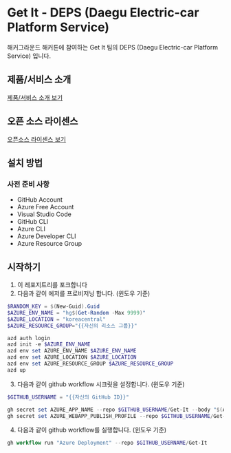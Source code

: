 # Get It - DEPS (Daegu Electric-car Platform Service)

해커그라운드 해커톤에 참여하는 Get It 팀의 DEPS (Daegu Electric-car Platform Service) 입니다.

## 제품/서비스 소개

<!-- 아래 링크는 지우지 마세요 -->
[제품/서비스 소개 보기](TOPIC.md)
<!-- 위 링크는 지우지 마세요 -->

## 오픈 소스 라이센스

<!-- 아래 링크는 지우지 마세요 -->
[오픈소스 라이센스 보기](./LICENSE)
<!-- 위 링크는 지우지 마세요 -->

## 설치 방법
### 사전 준비 사항

- GitHub Account
- Azure Free Account
- Visual Studio Code
- GitHub CLI
- Azure CLI
- Azure Developer CLI
- Azure Resource Group

## 시작하기
1. 이 레포지트리를 포크합니다
2. 다음과 같이 에저를 프로비저닝 합니다. (윈도우 기준)
```ps1
$RANDOM_KEY = $(New-Guid).Guid
$AZURE_ENV_NAME = "hg$(Get-Random -Max 9999)"
$AZURE_LOCATION = "koreacentral"
$AZURE_RESOURCE_GROUP="{{자신의 리소스 그룹}}"

azd auth login
azd init -e $AZURE_ENV_NAME
azd env set AZURE_ENV_NAME $AZURE_ENV_NAME
azd env set AZURE_LOCATION $AZURE_LOCATION
azd env set AZURE_RESOURCE_GROUP $AZURE_RESOURCE_GROUP
azd up
```
3. 다음과 같이 github workflow 시크릿을 설정합니다. (윈도우 기준)
```ps1
$GITHUB_USERNAME = "{{자신의 GitHub ID}}"

gh secret set AZURE_APP_NAME --repo $GITHUB_USERNAME/Get-It --body "$(AZURE_ENV_NAME)"
gh secret set AZURE_WEBAPP_PUBLISH_PROFILE --repo $GITHUB_USERNAME/Get-It --body "$(az webapp deployment list-publishing-profiles --name $AZURE_ENV_NAME --resource-group $AZURE_RESOURCE_GROUP --xml)"
```
4. 다음과 같이 github workflow를 실행합니다. (윈도우 기준)
```ps1
gh workflow run "Azure Deployment" --repo $GITHUB_USERNAME/Get-It
```
